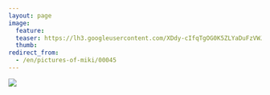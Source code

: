 ```yaml
---
layout: page
image:
  feature:
  teaser: https://lh3.googleusercontent.com/XDdy-cIfqTgOG0K5ZLYaDuFzVWJVDQkbXRwVoABwoW4=w245
  thumb:
redirect_from:
  - /en/pictures-of-miki/00045
---
```


[![](https://dl.dropboxusercontent.com/sh/ea1wtnz7z734o12/AADDY4qZRtZi6aN2VxGyDkjva/mikin-kuvat/3/DSC26505-800px.jpg)](https://dl.dropboxusercontent.com/sh/ea1wtnz7z734o12/AACiHF-THw-8uuY9FmQcxaAsa/mikin-kuvat/3/DSC26505.jpg)
